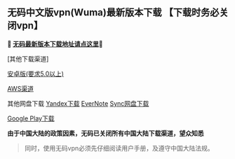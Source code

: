## 无码中文版vpn(Wuma)最新版本下载 【下载时务必关闭vpn】
**🔴 [无码最新版本下载地址请点这里](http://t.cn/Rs4voj2)🔴**

[其他下载渠道]

[安卓版(要求5.0以上)](http://176.122.128.57/new/Wuma-git-3.2.8.apk) 

[AWS渠道](https://dl0tgz6ee3upo.cloudfront.net/production/app/builds/029/656/954/original/e3ed0a7a67d4b768fde1fe322792aecc/Wuma-git-3.2.7.apk)


其他网盘下载
[Yandex下载](https://yadi.sk/d/Kk9ivPIv3afmyk) 
[EverNote](https://www.evernote.com/shard/s465/sh/91ff2e8b-d369-4759-a1c7-cbd831a499b4/363742813eb16d29f8cee503fb782eb1) 
[Sync网盘下载](https://ln.sync.com/dl/9c3f10be0/7ihrejim-xtwzcczk-udqw-cxxrnxji) 

[Google Play下载](https://play.google.com/store/apps/details?id=com.muma.pn) 

**由于中国大陆的政策因素，无码已关闭所有中国大陆下载渠道，望众知悉**
> 同时，使用无码vpn必须先仔细阅读用户手册，及遵守中国大陆法规。



